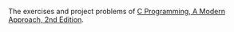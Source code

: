 The exercises and project problems of [C Programming, A Modern Approach, 2nd Edition](https://www.amazon.com/C-Programming-Modern-Approach-2nd/dp/0393979504/).
